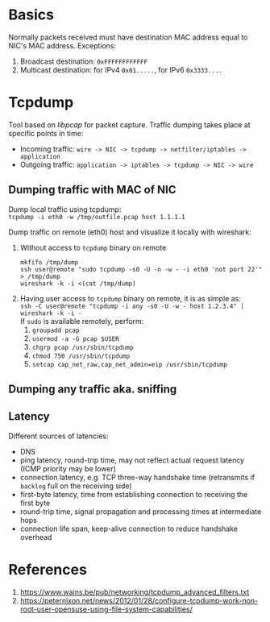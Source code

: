# Basics
Normally packets received must have destination MAC address equal to NIC's MAC address.
Exceptions:
 1. Broadcast destination: `0xFFFFFFFFFFFF`
 2. Multicast destination: for IPv4 `0x01.....`, for IPv6 `0x3333....`

# Tcpdump
Tool based on _libpcap_ for packet capture.
Traffic dumping takes place at specific points in time:
* Incoming traffic: `wire -> NIC -> tcpdump -> netfilter/iptables -> application`
* Outgoing traffic: `application -> iptables -> tcpdump -> NIC -> wire`

## Dumping traffic with MAC of NIC
Dump local traffic using tcpdump:  
`tcpdump -i eth0 -w /tmp/outfile.pcap host 1.1.1.1`

Dump traffic on remote (eth0) host and visualize it locally with wireshark:  

1. Without access to `tcpdump` binary on remote
    ```
    mkfifo /tmp/dump
    ssh user@remote "sudo tcpdump -s0 -U -n -w - -i eth0 'not port 22'" > /tmp/dump
    wireshark -k -i <(cat /tmp/dump)
    ```
2. Having user access to `tcpdump` binary on remote, it is as simple as:  
    `ssh -C user@remote "tcpdump -i any -s0 -U -w - host 1.2.3.4" | wireshark -k -i -`  
   If `sudo` is available remotely, perform:  
   1. `groupadd pcap`
   2. `usermod -a -G pcap $USER`
   3. `chgrp pcap /usr/sbin/tcpdump`
   4. `chmod 750 /usr/sbin/tcpdump`
   5. `setcap cap_net_raw,cap_net_admin=eip /usr/sbin/tcpdump`

## Dumping any traffic aka. sniffing

## Latency
Different sources of latencies:
- DNS
- ping latency, round-trip time, may not reflect actual request latency (ICMP priority may be lower)
- connection latency, e.g. TCP three-way handshake time (retransmits if `backlog` full on the receiving side)
- first-byte latency, time from establishing connection to receiving the first byte
- round-trip time, signal propagation and processing times at intermediate hops
- connection life span, keep-alive connection to reduce handshake overhead

# References
1. https://www.wains.be/pub/networking/tcpdump_advanced_filters.txt
2. https://peternixon.net/news/2012/01/28/configure-tcpdump-work-non-root-user-opensuse-using-file-system-capabilities/